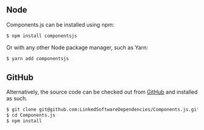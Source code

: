 ## Node

Components.js can be installed using npm:
```bash
$ npm install componentsjs
```

Or with any other Node package manager, such as Yarn:

```bash
$ yarn add componentsjs
```

## GitHub

Alternatively, the source code can be checked out from [GitHub] and installed as such.
```bash
$ git clone git@github.com:LinkedSoftwareDependencies/Components.js.git
$ cd Components.js
$ npm install
```

[GitHub]: https://github.com/LinkedSoftwareDependencies/Components.js
